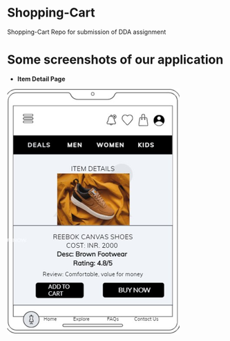# Shopping-Cart
Shopping-Cart Repo for submission of DDA assignment

# Some screenshots of our application 

* **Item Detail Page**

![Item Detail Page](https://github.com/ankita2210/Shopping-Cart/blob/b5bd3e7fcd91275bc34750bf157f05dd019ae3d3/ItemDetail.jpg)
